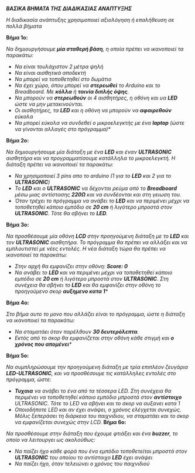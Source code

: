 ***ΒΑΣΙΚΑ ΒΗΜΑΤΑ ΤΗΣ ΔΙΑΔΙΚΑΣΙΑΣ ΑΝΑΠΤΥΞΗΣ***

*Η διαδικασία ανάπτυξης χρησιμοποιεί αξιολόγηση ή επαλήθευση σε πολλά βήματα*

**Βήμα 1ο:**

_Να δημιουργήσουμε **μία σταθερή βάση**, η οποία πρέπει να ικανοποιεί τα παρακάτω:_
-	_Να είναι τουλάχιστον 2 μέτρα ψηλή_
-	_Να είναι αισθητικά αποδεκτή_
-	_Να μπορεί να τοποθετηθεί στο δωμάτιο_
-	_Να έχει χώρο, όπου μπορεί να **στερεωθεί** το Arduino και το Breadboard. Με **κόλλα** ή **ταινία διπλής όψης**._
-	_Να μπορούν να **στερεωθούν** οι 4 αισθητήρες, η οθόνη και υα **LED** ώστε να μην μετακινούνται._
-	_Οι αισθητήρες, τα **LED** και η οθόνη να μπορούν να **αφαιρεθούν** εύκολα_
-	_Να μπορεί εύκολα να συνδεθεί ο μικροελεγκτής με ένα **laptop** (ώστε να γίνονται αλλαγές στο πρόγραμμα)*_

**Βήμα 2ο:**

_Να δημιουργήσουμε μία διάταξη με ένα **LED** και έναν **ULTRASONIC** αισθητήρα και να προγραμματίσουμε κατάλληλα το μικροελεγκτή. Η διάταξη πρέπει να ικανοποιεί τα παρακάτω:_
-	_Να χρησιμοποιεί 3 pins απο το arduino (1 για το **LED** και 2 για το **ULTRASONIC**)_
-	_Το **LED** και ο **ULTRASONIC** να δέχονται ρεύμα από το **Breadboard** μέσω μιας αντίστασης **220Ω** και να συνδέονται και στη γειωση του._
-	_Όταν τρέχει το πρόγραμμα να ανάβει το **LED** και να περιμένει μέχρι να τοποθετηθεί κάποιο εμπόδιο σε **20 cm** ή λιγότερο μπροστά στον **ULTRASONIC**. Τότε θα σβήνει το **LED**._

**Βήμα 3ο:**

_Να προσθέσουμε μία οθόνη **LCD** στην προηγούμενη διάταξη με το **LED** και τον **ULTRASONIC** αισθητήρα. Το πρόγραμμα θα πρέπει να αλλάξει και να εμπλουτιστεί με νέες εντολές. Η νέα διάταξη τώρα θα πρέπει να ικανοποιεί τα παρακάτω:_
-	_Στην αρχή θα εμφανίζει στην οθόνη: **Score: 0**_
-	_Να ανάβει το **LED** και να περιμένει μέχρι να τοποθετηθεί κάποιο εμπόδιο σε **20 cm** ή λιγότερο μπροστά στον **ULTRASONIC**. Στη συνέχεια θα σβήνει το **LED** και θα εμφανίζει στην οθόνη το προηγούμενο σκορ **αυξημενο κατα 1***_

**Βήμα 4ο:**

_Στο βήμα αυτο το μονο που αλλάζει είναι το πρόγραμμα, ώστε η διάταξη να ικανοποιεί τα παρακάτω:_
-	_Να σταματάει όταν παρέλθουν **30 δευτερόλεπτα**._
-	_Εκτός από το σκορ θα εμφανίζεται στην οθόνη κάθε στιγμή και **ο χρόνος που απομένει***_

**Βήμα 5ο:**

_Να συμπληρώσουμε την προηγούμενη διάταξη με τρία επιπλέον ζευγάρια **LED-ULTRASONIC**, και να προσθέσουμε τις κατάλληλες εντολές στο πρόγραμμα, ώστε:_
-	_**Τυχαια** να ανάβει το ένα από τα τέσσερα LED. Στη συνέχεια θα περιμένει να τοποθετηθεί κάποιο εμπόδιο μπροστά στον **αντίστοιχο** ULTRASONIC. Τότε το LED να σβήνει και το σκορ να αυξανει κατα 1_
-	_Οποιοδήποτε LED και αν έχει ανάψει, ο χρόνος ελέγχεται συνεχώς. Μόλις ξεπεράσει τη διάρκεια του παιχνιδιου, να σταματάει και το σκορ να εμφανίζεται συνεχώς στην LCD._
**Βήμα 6ο:**

_Να προσθέσουμε στην διάταξη που έχουμε φτιάξει και ένα **buzzer**, το οποίο να λειτουργει ως ακολούθως:_
-	_Να παίζει ήχο κάθε φορά που ένα εμπόδιο τοποθετείται μπροστά στον **ULTRASONIC** του οποίου το αντίστοιχο **LED** έχει ανάψει_
-	_Να παίζει ήχο, όταν τελειώνει ο χρόνος του παιχνιδιού_
